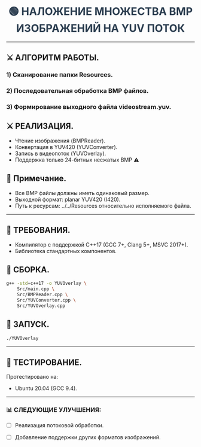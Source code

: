 
<h1 style="font-size: 28px; color: #2c3e50; text-align: center;">
  🟢 НАЛОЖЕНИЕ МНОЖЕСТВА BMP ИЗОБРАЖЕНИЙ НА YUV ПОТОК
</h1>

---

## ⚔️ АЛГОРИТМ РАБОТЫ.
### 1) Сканирование папки Resources.
### 2) Последовательная обработка BMP файлов.
### 3) Формирование выходного файла videostream.yuv.

## ⚔️ РЕАЛИЗАЦИЯ.
- Чтение изображения (BMPReader).
- Конвертация в YUV420 (YUVConverter).
- Запись в видеопоток (YUVOverlay).
-  Поддержка только 24-битных несжатых BMP ⚠️

## 🔧 Примечание.
- Все BMP файлы должны иметь одинаковый размер.
- Выходной формат: planar YUV420 (I420).
- Путь к ресурсам: ../../Resources относительно исполняемого файла.

--- 

## 🔧 ТРЕБОВАНИЯ.
- Компилятор с поддержкой C++17 (GCC 7+, Clang 5+, MSVC 2017+).
- Библиотека стандартных компонентов.

## 🔧 СБОРКА.
```bash
g++ -std=c++17 -o YUVOverlay \
    Src/main.cpp \
    Src/BMPReader.cpp \
    Src/YUVConverter.cpp \
    Src/YUVOverlay.cpp
```

## 🔧 ЗАПУСК.
```bash
./YUVOverlay
```
---

## 🔨 ТЕСТИРОВАНИЕ.
Протестировано на:
- Ubuntu 20.04 (GCC 9.4).

---

### 📊 СЛЕДУЮЩИЕ УЛУЧШЕНИЯ:
- [ ] Реализация потоковой обработки.
- [ ] Добавление поддержки других форматов изображений.

